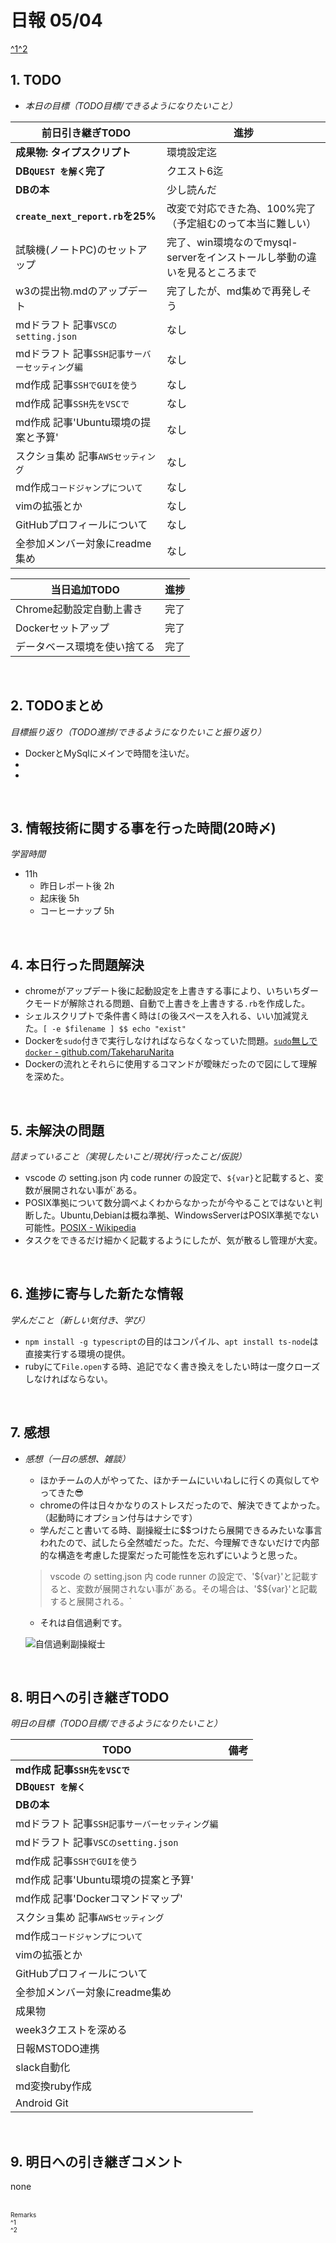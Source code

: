 # 日報 05/04
[^1](#remarks)[^2](#remarks)


## 1. TODO

- *本日の目標（TODO目標/できるようになりたいこと）*

|前日引き継ぎTODO|進捗|
|-|-|
|**成果物: タイプスクリプト**                  |環境設定迄|
|**DB`QUEST を解く`完了**                      |クエスト6迄|
|**DBの本**                                    |少し読んだ|
|**`create_next_report.rb`を25%**              |改変で対応できた為、100%完了（予定組むのって本当に難しい）|
|試験機(ノートPC)のセットアップ                |完了、win環境なのでmysql-serverをインストールし挙動の違いを見るところまで|
|w3の提出物.mdのアップデート                   |完了したが、md集めで再発しそう|
|mdドラフト 記事`VSCのsetting.json`            |なし|
|mdドラフト 記事`SSH記事サーバーセッティング編`|なし|
|md作成 記事`SSHでGUIを使う`                   |なし|
|md作成 記事`SSH先をVSCで`                     |なし|
|md作成 記事'Ubuntu環境の提案と予算'           |なし|
|スクショ集め 記事`AWSセッティング`            |なし|
|md作成`コードジャンプについて`                |なし|
|vimの拡張とか                                 |なし|
|GitHubプロフィールについて                    |なし|
|全参加メンバー対象にreadme集め                |なし|


|当日追加TODO|進捗|
|-|-|
|Chrome起動設定自動上書き         |完了|
|Dockerセットアップ               |完了|
|データベース環境を使い捨てる     |完了|


<br>

## 2. TODOまとめ
*目標振り返り（TODO進捗/できるようになりたいこと振り返り）*

  - DockerとMySqlにメインで時間を注いだ。
  - 
  - 

<br>


## 3. 情報技術に関する事を行った時間(20時〆)

*学習時間*

  - 11h
    - 昨日レポート後 2h
    - 起床後 5h
    - コーヒーナップ 5h


<br>


## 4. 本日行った問題解決

  - chromeがアップデート後に起動設定を上書きする事により、いちいちダークモードが解除される問題、自動で上書きを上書きする`.rb`を作成した。
  - シェルスクリプトで条件書く時は`[`の後スペースを入れる、いい加減覚えた。`[ -e $filename ] $$ echo "exist"`
  - Dockerを`sudo`付きで実行しなければならなくなっていた問題。[`sudo`無しで`docker` - github.com/TakeharuNarita](https://github.com/TakeharuNarita/tipics/blob/main/sudo_docker.md)
  - Dockerの流れとそれらに使用するコマンドが曖昧だったので図にして理解を深めた。


<br>


## 5. 未解決の問題
*詰まっていること（実現したいこと/現状/行ったこと/仮説）*

  - vscode の setting.json 内 code runner の設定で、`${var}`と記載すると、変数が展開されない事が`ある。
  - POSIX準拠について数分調べよくわからなかったが今やることではないと判断した。Ubuntu,Debianは概ね準拠、WindowsServerはPOSIX準拠でない可能性。[POSIX - Wikipedia](https://ja.wikipedia.org/wiki/POSIX)
  - タスクをできるだけ細かく記載するようにしたが、気が散るし管理が大変。


<br>


## 6. 進捗に寄与した新たな情報
*学んだこと（新しい気付き、学び）*

  - `npm install -g typescript`の目的はコンパイル、`apt install ts-node`は直接実行する環境の提供。
  - rubyにて`File.open`する時、追記でなく書き換えをしたい時は一度クローズしなければならない。


<br>

## 7. 感想
- *感想（一日の感想、雑談）*

  - ほかチームの人がやってた、ほかチームにいいねしに行くの真似してやってきた😎
  - chromeの件は日々かなりのストレスだったので、解決できてよかった。（起動時にオプション付与はナシです）
  - 学んだこと書いてる時、副操縦士に$$つけたら展開できるみたいな事言われたので、試したら全然嘘だった。ただ、今理解できないだけで内部的な構造を考慮した提案だった可能性を忘れずにいようと思った。

  >vscode の setting.json 内 code runner の設定で、'${var}'と記載すると、変数が展開されない事が`ある。その場合は、'$${var}'と記載すると展開される。`
  - それは自信過剰です。

  ![自信過剰副操縦士](https://gyazo.com/b3889ab431394c19b39e17e363c7ce3d.png)

<br>


## 8. 明日への引き継ぎTODO
*明日の目標（TODO目標/できるようになりたいこと）*

|TODO|備考|
|-|-|
|**md作成 記事`SSH先をVSCで`**                 ||
|**DB`QUEST を解く`**                          ||
|**DBの本**                                    ||
|mdドラフト 記事`SSH記事サーバーセッティング編`||
|mdドラフト 記事`VSCのsetting.json`            ||
|md作成 記事`SSHでGUIを使う`                   ||
|md作成 記事'Ubuntu環境の提案と予算'           ||
|md作成 記事'Dockerコマンドマップ'             ||
|スクショ集め 記事`AWSセッティング`            ||
|md作成`コードジャンプについて`                ||
|vimの拡張とか                                 ||
|GitHubプロフィールについて                    ||
|全参加メンバー対象にreadme集め                ||
|成果物                                        ||
|week3クエストを深める                         ||
|日報MSTODO連携                                ||
|slack自動化                                   ||
|md変換ruby作成                                ||
|Android Git                                   ||

<!-- end -->

<br>


## 9. 明日への引き継ぎコメント

none


<br>


<span id="remarks" style="font-size:x-small">
  Remarks<br>
  ^1 <br>
  ^2 <br>
</span>


<br>

